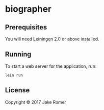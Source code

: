 biographer
==========

Prerequisites
-------------

You will need [Leiningen][1] 2.0 or above installed.

[1]: https://github.com/technomancy/leiningen

Running
-------

To start a web server for the application, run:

    lein run

License
-------

Copyright © 2017 Jake Romer

